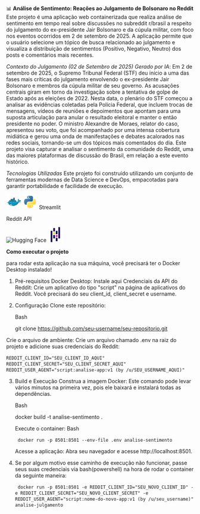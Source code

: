 📊 **Análise de Sentimento: Reações ao Julgamento de Bolsonaro no Reddit**
Este projeto é uma aplicação web containerizada que realiza análise de sentimento em tempo real sobre discussões no subreddit r/brasil a respeito do julgamento do ex-presidente Jair Bolsonaro e da cúpula militar, com foco nos eventos ocorridos em 2 de setembro de 2025.
A aplicação permite que o usuário selecione um tópico de busca relacionado ao julgamento e visualiza a distribuição de sentimentos (Positivo, Negativo, Neutro) dos posts e comentários mais recentes.



*Contexto do Julgamento (02 de Setembro de 2025) Gerado por IA*:
Em 2 de setembro de 2025, o Supremo Tribunal Federal (STF) deu início a uma das fases mais críticas do julgamento envolvendo o ex-presidente Jair Bolsonaro e membros da cúpula militar de seu governo. As acusações centrais giram em torno da investigação sobre a tentativa de golpe de Estado após as eleições de 2022.
Nesta data, o plenário do STF começou a analisar as evidências coletadas pela Polícia Federal, que incluem trocas de mensagens, vídeos de reuniões e depoimentos que apontam para uma suposta articulação para anular o resultado eleitoral e manter o então presidente no poder. O ministro Alexandre de Moraes, relator do caso, apresentou seu voto, que foi acompanhado por uma intensa cobertura midiática e gerou uma onda de manifestações e debates acalorados nas redes sociais, tornando-se um dos tópicos mais comentados do dia.
Este projeto visa capturar e analisar o sentimento da comunidade do Reddit, uma das maiores plataformas de discussão do Brasil, em relação a este evento histórico.




 *Tecnologias Utilizadas*
  Este projeto foi construído utilizando um conjunto de ferramentas modernas de Data Science e DevOps, empacotadas para garantir portabilidade e facilidade de execução.

  <img src="https://raw.githubusercontent.com/devicons/devicon/master/icons/docker/docker-original.svg" alt="Docker" width="40"> 
 	<img src="https://raw.githubusercontent.com/devicons/devicon/master/icons/python/python-original.svg" alt="Python" width="40">	
  Streamlit
  
  Reddit API 
  
  <img src="https://huggingface.co/front/assets/huggingface_logo-noborder.svg" alt="Hugging Face" width="40">	
	<img src="https://raw.githubusercontent.com/devicons/devicon/master/icons/pandas/pandas-original.svg" alt="Pandas" width="40">	


 
**Como executar o projeto**


para rodar esta aplicação na sua máquina, você precisará ter o Docker Desktop instalado!
1. Pré-requisitos
Docker Desktop: Instale aqui
Credenciais da API do Reddit:
	Crie um aplicativo do tipo "script" na página de aplicativos do Reddit.
	Você precisará do seu client_id, client_secret e username.


2. Configuração
Clone este repositório:
   
	Bash


	git clone https://github.com/seu-username/seu-repositorio.git
	

	
 Crie o arquivo de ambiente:
		Crie um arquivo chamado .env na raiz do projeto e adicione suas credenciais do Reddit:

	REDDIT_CLIENT_ID="SEU_CLIENT_ID_AQUI"
	REDDIT_CLIENT_SECRET="SEU_CLIENT_SECRET_AQUI"
	REDDIT_USER_AGENT="script:analise-app:v1 (by /u/SEU_USERNAME_AQUI)"


3. Build e Execução
Construa a imagem Docker:
	Este comando pode levar vários minutos na primeira vez, pois ele baixará e instalará todas as dependências.
   	
	Bash


	docker build -t analise-sentimento .
	
 
 	Execute o container:
		Bash


		docker run -p 8501:8501 --env-file .env analise-sentimento
	Acesse a aplicação:
	Abra seu navegador e acesse http://localhost:8501.

5. Se por algum motivo esse caminho de execução não funcionar, passe seus suas credenciais via bash(powershell) na hora de rodar o container da seguinte maneira:

   		docker run -p 8501:8501 -e REDDIT_CLIENT_ID="SEU_NOVO_CLIENT_ID" -e REDDIT_CLIENT_SECRET="SEU_NOVO_CLIENT_SECRET" -e REDDIT_USER_AGENT="script:nome-do-novo-app:v1 (by /u/seu_username)" analise-julgamento
